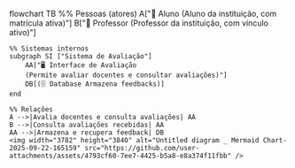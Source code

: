 flowchart TB
    %% Pessoas (atores)
    A["👤 Aluno
    (Aluno da instituição, com matrícula ativa)"]
    B["👤 Professor
    (Professor da instituição, com vínculo ativo)"]

    %% Sistemas internos
    subgraph SI ["Sistema de Avaliação"]
        AA["🖥 Interface de Avaliação
        (Permite avaliar docentes e consultar avaliações)"]
        DB[(🗄 Database Armazena feedbacks)]
    end

    %% Relações
    A -->|Avalia docentes e consulta avaliações| AA
    B -->|Consulta avaliações recebidas| AA
    AA -->|Armazena e recupera feedback| DB
    <img width="3782" height="3840" alt="Untitled diagram _ Mermaid Chart-2025-09-22-165159" src="https://github.com/user-attachments/assets/4793cf60-7ee7-4425-b5a8-e8a374f11fbb" />

